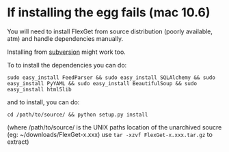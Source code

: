 # If installing the egg fails (mac 10.6)
You will need to install FlexGet from source distribution (poorly available, atm) and handle dependencies manually.

Installing from [subversion](/Subversion) might work too.

To to install the dependencies you can do:

```
sudo easy_install FeedParser && sudo easy_install SQLAlchemy && sudo easy_install PyYAML && sudo easy_install BeautifulSoup && sudo easy_install html5lib
```

and to install, you can do:

```
cd /path/to/source/ && python setup.py install
```

(where /path/to/source/ is the UNIX paths location of the unarchived soucre (eg: ~/downloads/FlexGet-x.xxx) use `tar -xzvf FlexGet-x.xxx.tar.gz` to extract)